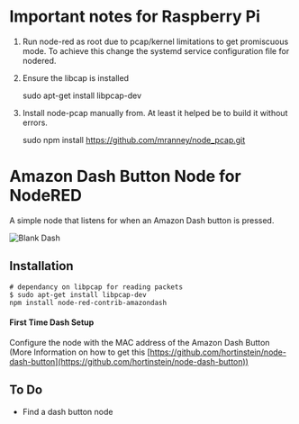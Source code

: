 # Important notes for Raspberry Pi

1) Run node-red as root due to pcap/kernel limitations to get promiscuous mode. To achieve this change the systemd service configuration file for nodered.

2) Ensure the libcap is installed


    sudo apt-get install libpcap-dev


3) Install node-pcap manually from. At least it helped be to build it without errors.


    sudo npm install https://github.com/mranney/node_pcap.git



# Amazon Dash Button Node for NodeRED

A simple node that listens for when an Amazon Dash button is pressed.

![Blank Dash](http://i.imgur.com/PP0CJ3s.png?1)

## Installation

    # dependancy on libpcap for reading packets
    $ sudo apt-get install libpcap-dev
    npm install node-red-contrib-amazondash

#### First Time Dash Setup 

Configure the node with the MAC address of the Amazon Dash Button (More Information on how to get this [https://github.com/hortinstein/node-dash-button](https://github.com/hortinstein/node-dash-button))

## To Do

 - Find a dash button node

